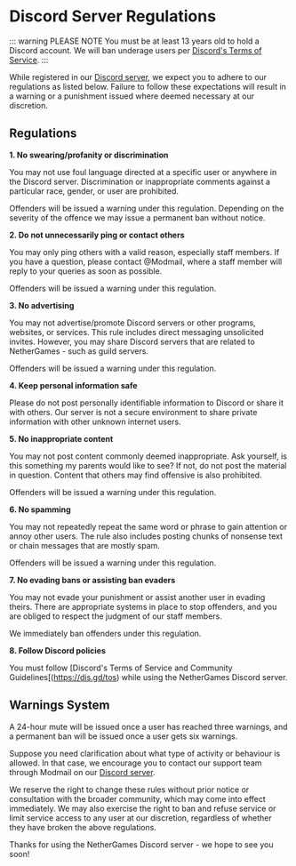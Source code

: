 # Discord Server Regulations

::: warning PLEASE NOTE
You must be at least 13 years old to hold a Discord account. We will ban underage users per [Discord's Terms of Service](https://discord.com/terms).
:::

While registered in our [Discord server](https://ngmc.co/discord), we expect you to adhere to our regulations as listed below. Failure to follow these expectations will result in a warning or a punishment issued where deemed necessary at our discretion.

## Regulations

**1. No swearing/profanity or discrimination**

You may not use foul language directed at a specific user or anywhere in the Discord server. Discrimination or inappropriate comments against a particular race, gender, or user are prohibited.

Offenders will be issued a warning under this regulation. Depending on the severity of the offence we may issue a permanent ban without notice.

**2. Do not unnecessarily ping or contact others**

You may only ping others with a valid reason, especially staff members. If you have a question, please contact @Modmail, where a staff member will reply to your queries as soon as possible.

Offenders will be issued a warning under this regulation.

**3. No advertising**

You may not advertise/promote Discord servers or other programs, websites, or services. This rule includes direct messaging unsolicited invites. However, you may share Discord servers that are related to NetherGames - such as guild servers.

Offenders will be issued a warning under this regulation.

**4. Keep personal information safe**

Please do not post personally identifiable information to Discord or share it with others. Our server is not a secure environment to share private information with other unknown internet users.

**5. No inappropriate content**

You may not post content commonly deemed inappropriate. Ask yourself, is this something my parents would like to see? If not, do not post the material in question. Content that others may find offensive is also prohibited.

Offenders will be issued a warning under this regulation.

**6. No spamming**

You may not repeatedly repeat the same word or phrase to gain attention or annoy other users. The rule also includes posting chunks of nonsense text or chain messages that are mostly spam.

Offenders will be issued a warning under this regulation.

**7. No evading bans or assisting ban evaders**

You may not evade your punishment or assist another user in evading theirs. There are appropriate systems in place to stop offenders, and you are obliged to respect the judgment of our staff members.

We immediately ban offenders under this regulation.

**8. Follow Discord policies**

You must follow [Discord's Terms of Service and Community Guidelines[(https://dis.gd/tos) while using the NetherGames Discord server.

## Warnings System

A 24-hour mute will be issued once a user has reached three warnings, and a permanent ban will be issued once a user gets six warnings.

Suppose you need clarification about what type of activity or behaviour is allowed. In that case, we encourage you to contact our support team through Modmail on our [Discord server](https://ngmc.co/discord).

We reserve the right to change these rules without prior notice or consultation with the broader community, which may come into effect immediately. We may also exercise the right to ban and refuse service or limit service access to any user at our discretion, regardless of whether they have broken the above regulations.

Thanks for using the NetherGames Discord server - we hope to see you soon!
